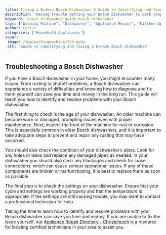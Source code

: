 ```yaml
---
title: Fixing a Broken Bosch Dishwasher A Guide to Identifying and Resolving Problems
description: "Having trouble getting your Bosch Dishwasher to work properly Read this guide to learn how to identify and resolve common Bosch Dishwasher problems Get your dishwasher running with ease again today"
keywords: bosch dishwasher guide bosch dishwasher
tags: ["Washing Machine", "Dishwasher", "Appliance Repair", "Kitchen Appliances", "Clean Appliance", "Appliance Brand", "Appliance Guide"]
author: Curtis
categories: ["Household Appliances"]
cover: 
 image: /img/washingmachine/334.webp
 alt: 'Guide to identifying and fixing a broken Bosch dishwasher'
---
```

## Troubleshooting a Bosch Dishwasher
If you have a Bosch dishwasher in your home, you might encounter many issues. From rusting to shutoff problems, a Bosch dishwasher can experience a variety of difficulties and knowing how to diagnose and fix them yourself can save you time and money in the long run. This guide will teach you how to identify and resolve problems with your Bosch dishwasher.

The first thing to check is the age of your dishwasher. An older machine can become worn or damaged, prompting issues even with proper maintenance. Next, inspect the front of the machine for rust or corrosion. This is especially common in older Bosch dishwashers, and it is important to take adequate steps to prevent and repair any rusting that may have occurred.

You should also check the condition of your dishwasher’s pipes. Look for any holes or leaks and replace any damaged pipes as needed. In your dishwasher you should also clear any blockages and check for loose connections, which can cause serious operational issues. If any of these components are broken or malfunctioning, it is best to replace them as soon as possible.

The final step is to check the settings on your dishwasher. Ensure that your cycle and settings are working properly and that the temperature is appropriate. If the settings are still causing trouble, you may want to contact a professional technician for help. 

Taking the time to learn how to identify and resolve problems with your Bosch dishwasher can save you time and money. If you are unable to fix the issue yourself, our [Appliance Repair Directory - Christchurch](./pages/appliance-repair-technicians/new-zealand/christchurch) is a resource for locating certified technicians in your area to assist you.
